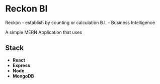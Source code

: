 # Reckon BI

Reckon - establish by counting or calculation
B.I. - Business Intelligence

A simple MERN Application that uses 

## Stack

- **React**
- **Express**
- **Node**
- **MongoDB**
